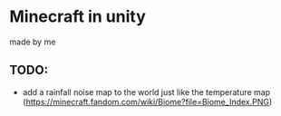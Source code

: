 ﻿# Minecraft in  unity
made by me


## TODO:


- add a rainfall noise map to the world just like the temperature map (https://minecraft.fandom.com/wiki/Biome?file=Biome_Index.PNG)